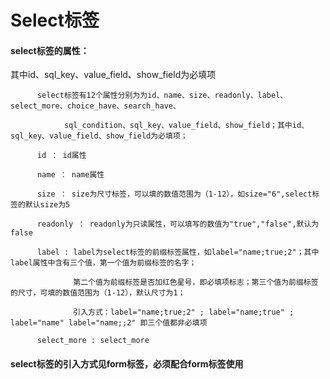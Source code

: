 # Select**标签**

#### select**标签的属性：**

其中id、sql\_key、value\_field、show\_field为必填项

```
      select标签有12个属性分别为为id、name、size、readonly、label、select_more、choice_have、search_have、

            sql_condition、sql_key、value_field、show_field；其中id、sql_key、value_field、show_field为必填项；

      id ： id属性

      name ： name属性

      size ： size为尺寸标签，可以填的数值范围为（1-12），如size="6",select标签的默认size为5

      readonly ： readonly为只读属性，可以填写的数值为"true","false",默认为false

      label : label为select标签的前缀标签属性，如label="name;true;2"；其中label属性中含有三个值，第一个值为前缀标签的名字；

              第二个值为前缀标签是否加红色星号，即必填项标志；第三个值为前缀标签的尺寸，可填的数值范围为（1-12），默认尺寸为1；

              引入方式：label="name;true;2" ; label="name;true" ; label="name" label="name;;2" 即三个值都非必填项

      select_more : select_more
```

#### select标签的引入方式见form标签，必须配合form标签使用



